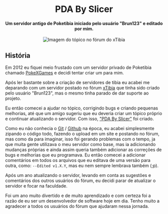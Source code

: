 <h1 align="center">
    PDA By Slicer
</h1>
<h4 align="center">
  Um servidor antigo de Poketibia iniciado pelo usuário "Brun123" e editado por mim.
</h4>
<p align="center">
  <img alt="Imagem do tópico no fórum do xTibia" src="https://i.imgur.com/3paZ4xR.png">
</p>

## História

Em 2012 eu fiquei meio frustado com um servidor privado de Poketibia chamado [PokeXGames](https://www.pokexgames.com/) e decidi tentar criar um para mim. 

Após ler bastante sobre a criação de servidores de tibia eu acabei me deparando com um servidor postado no fórum [xTibia](https://xtibia.com/forum/portal) que tinha sido criado pelo usuário "Brun123", mas o mesmo tinha parado de dar suporte ao projeto. 

Eu então comecei a ajudar no tópico, corrigindo bugs e criando pequenas melhorias, até que um amigo sugeriu que eu deveria criar um tópico próprio e continuar atualizando o servidor. Com isso, ["PDA By Slicer"](https://xtibia.com/forum/topic/185337-pokemon-pda-by-slicer-1929/) foi criado.

Como eu não conhecia o [Git](https://git-scm.com/) / [Github](https://github.com/) na época, eu acabei simplesmente zipando o código todo, fazendo o upload em um site e postando no fórum, mas como da para imaginar, isso foi gerando problemas com o tempo, ja que muita gente utilizava o meu servidor como base, mas ia adicionando mudanças próprias e ainda assim queria também adicionar as correções de bugs e melhorias que eu programava. Eu então comecei a adicionar comentários em todos os arquivos que eu editava de uma versão para outra, como: `--Edited v1.X.Y`, mas eu nem sempre lembrava também (;p). 

Após um ano atualizando o servidor, levando em conta as sugestões e comentários dos outros usuários do fórum, eu decidi parar de atualizar o servidor e focar na faculdade. 

Foi um ano muito divertido e de muito aprendizado e com certeza foi a razão de eu ser um desenvolvedor de software hoje em dia. Tenho muito a agradecer a todos os usuários do fórum que ajudaram nessa jornada. 
